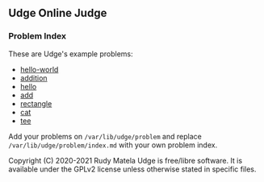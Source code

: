 Udge Online Judge
-----------------

### Problem Index

These are Udge's example problems:

* [hello-world](/hello-world)
* [addition](/addition)
* [hello](/hello)
* [add](/add)
* [rectangle](/rectangle)
* [cat](/cat)
* [tee](/tee)

Add your problems on `/var/lib/udge/problem` and
replace `/var/lib/udge/problem/index.md` with your own problem index.


Copyright (C) 2020-2021  Rudy Matela
Udge is free/libre software.
It is available under the GPLv2 license
unless otherwise stated in specific files.
